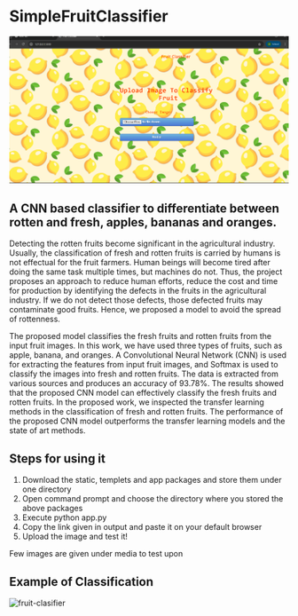 # SimpleFruitClassifier


<img src="media/Screenshot%202025-06-26%20231558.png">

## A CNN based classifier to differentiate between rotten and fresh, apples, bananas and oranges.

   Detecting the rotten fruits become significant in the agricultural industry. Usually, the classification of fresh and rotten fruits is carried by humans is not effectual for the fruit farmers. Human beings will become tired after doing the same task multiple times, but machines do not. Thus, the project proposes an approach to reduce human efforts, reduce the cost and time for production by identifying the defects in the fruits in the agricultural industry. If we do not detect those defects, those defected fruits may contaminate good fruits. Hence, we proposed a model to avoid the spread of rottenness. 
   
   
   The proposed model classifies the fresh fruits and rotten fruits from the input fruit images. In this work, we have used three types of fruits, such as apple, banana, and oranges. A Convolutional Neural Network (CNN) is used for extracting the features from input fruit images, and Softmax is used to classify the images into fresh and rotten fruits. The data is extracted from various sources and produces an accuracy of 93.78%. The results showed that the proposed CNN model can effectively classify the fresh fruits and rotten fruits. In the proposed work, we inspected the transfer learning methods in the classification of fresh and rotten fruits. The performance of the proposed CNN model outperforms the transfer learning models and the state of art methods.
   
## Steps for using it
1. Download the static, templets and app packages and store them under one directory
2. Open command prompt and choose the directory where you stored the above packages
3. Execute python app.py
4. Copy the link given in output and paste it on your default browser
5. Upload the image and test it!

Few images are given under media to test upon


## Example of Classification 
![fruit-clasifier](media/fruit_classifiergif.gif)

